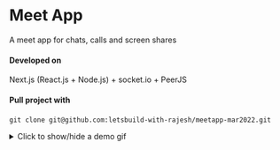 # Meet App
A meet app for chats, calls and screen shares

#### Developed on
Next.js (React.js + Node.js) + socket.io + PeerJS

#### Pull project with
`git clone git@github.com:letsbuild-with-rajesh/meetapp-mar2022.git`

<details><summary>Click to show/hide a demo gif</summary>
<p>

![Loading demo gif ...](https://github.com/letsbuild-with-rajesh/meetapp-mar2022/blob/main/public/demo.gif?raw=true)

</p>
</details>
